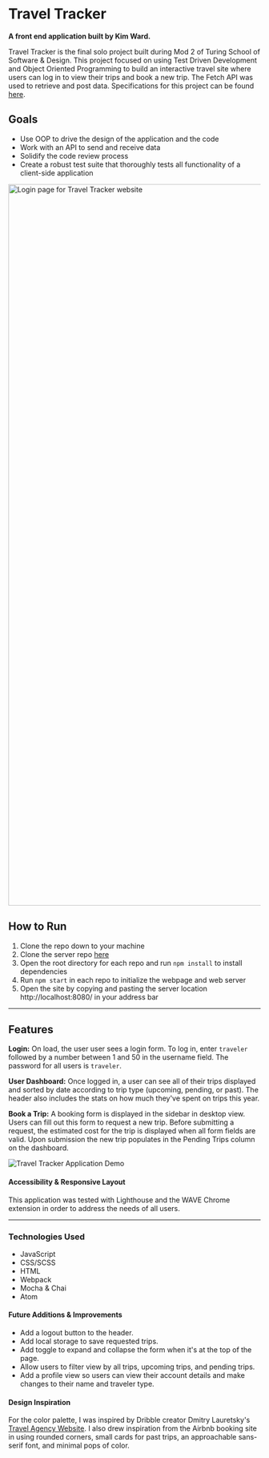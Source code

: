 # Travel Tracker

**A front end application built by Kim Ward.**

Travel Tracker is the final solo project built during Mod 2 of Turing School of Software & Design. This project focused on using Test Driven Development and Object Oriented Programming to build an interactive travel site where users can log in to view their trips and book a new trip. The Fetch API was used to retrieve and post data. Specifications for this project can be found [here](https://frontend.turing.edu/projects/travel-tracker.html).

## Goals

- Use OOP to drive the design of the application and the code
- Work with an API to send and receive data
- Solidify the code review process
- Create a robust test suite that thoroughly tests all functionality of a client-side application

<img width="1440" alt="Login page for Travel Tracker website" src="https://user-images.githubusercontent.com/79027364/156955676-2ca728dd-72d9-41e5-8c7f-8603ab0f8617.png">

## How to Run

1. Clone the repo down to your machine
2. Clone the server repo [here](https://github.com/turingschool-examples/travel-tracker-api)
3. Open the root directory for each repo and run `npm install` to install dependencies
4. Run `npm start` in each repo to initialize the webpage and web server
5. Open the site by copying and pasting the server location http://localhost:8080/ in your address bar

---

## Features

**Login:**
On load, the user user sees a login form. To log in, enter `traveler` followed by a number between 1 and 50 in the username field. The password for all users is `traveler`.

**User Dashboard:**
Once logged in, a user can see all of their trips displayed and sorted by date according to trip type (upcoming, pending, or past). The header also includes the stats on how much they've spent on trips this year.

**Book a Trip:**
A booking form is displayed in the sidebar in desktop view. Users can fill out this form to request a new trip. Before submitting a request, the estimated cost for the trip is displayed when all form fields are valid. Upon submission the new trip populates in the Pending Trips column on the dashboard.

![Travel Tracker Application Demo](https://user-images.githubusercontent.com/79027364/157303638-016cfd41-808d-434a-afe8-4b8a53cb0999.gif)

#### Accessibility & Responsive Layout

This application was tested with Lighthouse and the WAVE Chrome extension in order to address the needs of all users.



---

### Technologies Used
- JavaScript
- CSS/SCSS
- HTML
- Webpack
- Mocha & Chai
- Atom

#### Future Additions & Improvements
- Add a logout button to the header.
- Add local storage to save requested trips.
- Add toggle to expand and collapse the form when it's at the top of the page.
- Allow users to filter view by all trips, upcoming trips, and pending trips.
- Add a profile view so users can view their account details and make changes to their name and traveler type.

#### Design Inspiration
For the color palette, I was inspired by Dribble creator Dmitry Lauretsky's [Travel Agency Website](https://dribbble.com/shots/15163981-Travel-Agency-Website). I also drew inspiration from the Airbnb booking site in using rounded corners, small cards for past trips, an approachable sans-serif font, and minimal pops of color.
